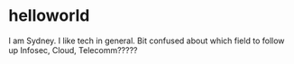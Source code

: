 # helloworld
I am Sydney. I like tech in general. Bit confused about which field to follow up
Infosec, Cloud, Telecomm?????
